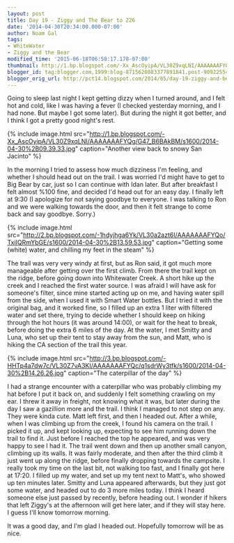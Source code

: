 ```yaml
---
layout: post
title: Day 19 - Ziggy and The Bear to 226
date: '2014-04-30T20:34:00.000-07:00'
author: Noam Gal
tags:
- WhiteWater
- Ziggy and the Bear
modified_time: '2015-06-18T06:58:17.178-07:00'
thumbnail: http://1.bp.blogspot.com/-Xx_AscOyipA/VL30Z9xqLNI/AAAAAAAFYQg/G47_B6BAkBM/s72-c/2014-04-30%2B09.39.33.jpg
blogger_id: tag:blogger.com,1999:blog-8715620883377891841.post-9092255402690156420
blogger_orig_url: http://pct14.blogspot.com/2014/05/day-19-ziggy-and-bear-to-226.html
---
```


Going to sleep last night I kept getting dizzy when I turned around, and I felt hot and cold, like I was having a fever (I checked yesterday morning, and I had none. But maybe I got some later). But during the night it got better, and I think I got a pretty good night's rest.

{% include image.html src="http://1.bp.blogspot.com/-Xx_AscOyipA/VL30Z9xqLNI/AAAAAAAFYQg/G47_B6BAkBM/s1600/2014-04-30%2B09.39.33.jpg" caption="Another view back to snowy San Jacinto" %}

In the morning I tried to assess how much dizziness I'm feeling, and whether I should head out on the trail. I was worried I'd might have to get to Big Bear by car, just so I can continue with Idan later. But after breakfast I felt almost %100 fine, and decided I'd head out for an easy day. I finally left at 9:30 (I apologize for not saying goodbye to everyone. I was talking to Ron and we were walking towards the door, and then it felt strange to come back and say goodbye. Sorry.)

{% include image.html src="http://2.bp.blogspot.com/-1hdyjhga6Yk/VL30a2azt6I/AAAAAAAFYQo/TxiIQRmYbGE/s1600/2014-04-30%2B13.59.53.jpg" caption="Getting some (white) water, and chilling my feet in the steam" %}

The trail was very very windy at first, but as Ron said, it got much more manageable after getting over the first climb. From there the trail kept on the ridge, before going down into Whitewater Creek. A short hike up the creek and I reached the first water source. I was afraid I will have ask for someone's filter, since mine started acting up on me, and having water spill from the side, when I used it with Smart Water bottles. But I tried it with the original bag, and it worked fine, so I filled up an extra 1 liter with filtered water and set there, trying to decide whether I should keep on hiking through the hot hours (it was around 14:00), or wait for the heat to break, before doing the extra 6 miles of the day. At the water, I met Smitty and Luna, who set up their tent to stay away from the sun, and Matt, who is hiking the CA section of the trail this year.

{% include image.html src="http://3.bp.blogspot.com/-HHTp4a7dw7c/VL30Z7vA3KI/AAAAAAAFYQc/q1sdrWy3tfk/s1600/2014-04-30%2B14.26.26.jpg" caption="The caterpillar of the day" %}

I had a strange encounter with a caterpillar who was probably climbing my hat before I put it back on, and suddenly I felt something crawling on my ear. I threw it away in freight, not knowing what it was, but later during the day I saw a gazillion more and the trail. I think I managed to not step on any. They were kinda cute. Matt left first, and then I headed out. After a while, when I was climbing up from the creek, I found his camera on the trail. I picked it up, and kept looking up, expecting to see him running down the trail to find it. Just before I reached the top he appeared, and was very happy to see I had it. The trail went down and then up another small canyon, climbing up its walls. It was fairly moderate, and then after the third climb it just went up along the ridge, before finally dropping towards the campsite. I really took my time on the last bit, not walking too fast, and I finally got here at 17:20. I filled up my water, and set up my tent next to Matt's, who showed up ten minutes later. Smitty and Luna appeared afterwards, but they just got some water, and headed out to do 3 more miles today. I think I heard someone else just passed by recently, before heading out. I wonder if hikers that left Ziggy's at the afternoon will get here later, and if they will stay here. I guess I'll know tomorrow morning.

It was a good day, and I'm glad I headed out. Hopefully tomorrow will be as nice.
